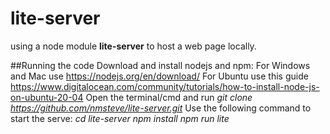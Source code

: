 # lite-server

using a node module **lite-server** to host a web page locally.

##Running the code
Download and install nodejs and npm:
For Windows and Mac use https://nodejs.org/en/download/ 
For Ubuntu use this guide https://www.digitalocean.com/community/tutorials/how-to-install-node-js-on-ubuntu-20-04
Open the terminal/cmd and run *git clone https://github.com/nmsteve/lite-server.git*
Use the following command to start the serve:
*cd lite-server*
*npm install*
*npm run lite*
